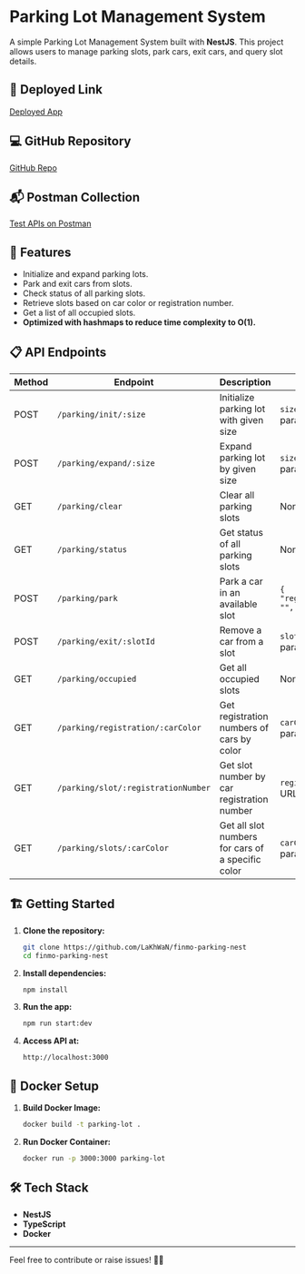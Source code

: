 # Parking Lot Management System

A simple Parking Lot Management System built with **NestJS**. This project allows users to manage parking slots, park cars, exit cars, and query slot details.

## 🚀 Deployed Link

[Deployed App](https://finmo-parking-nest.onrender.com/)

## 💻 GitHub Repository

[GitHub Repo](https://github.com/LaKhWaN/finmo-parking-nest)

## 📬 Postman Collection

[Test APIs on Postman](https://finmo-parking.postman.co/workspace/Finmo-Parking-Workspace~ece1f1d4-8cea-49fa-8a18-66d72b120f52/collection/34287110-0e15c297-5e4f-43f5-b645-2bb12095fda2)

## 📖 Features

- Initialize and expand parking lots.
- Park and exit cars from slots.
- Check status of all parking slots.
- Retrieve slots based on car color or registration number.
- Get a list of all occupied slots.
- **Optimized with hashmaps to reduce time complexity to O(1).**

## 📋 API Endpoints

| Method | Endpoint                            | Description                                       | Request Body                                |
| ------ | ----------------------------------- | ------------------------------------------------- | ------------------------------------------- |
| POST   | `/parking/init/:size`               | Initialize parking lot with given size            | `size` as URL parameter                     |
| POST   | `/parking/expand/:size`             | Expand parking lot by given size                  | `size` as URL parameter                     |
| GET    | `/parking/clear`                    | Clear all parking slots                           | None                                        |
| GET    | `/parking/status`                   | Get status of all parking slots                   | None                                        |
| POST   | `/parking/park`                     | Park a car in an available slot                   | `{ "registrationNumber": "", "color": "" }` |
| POST   | `/parking/exit/:slotId`             | Remove a car from a slot                          | `slotId` as URL parameter                   |
| GET    | `/parking/occupied`                 | Get all occupied slots                            | None                                        |
| GET    | `/parking/registration/:carColor`   | Get registration numbers of cars by color         | `carColor` as URL parameter                 |
| GET    | `/parking/slot/:registrationNumber` | Get slot number by car registration number        | `registrationNumber` as URL parameter       |
| GET    | `/parking/slots/:carColor`          | Get all slot numbers for cars of a specific color | `carColor` as URL parameter                 |

## 🏗️ Getting Started

1. **Clone the repository:**

   ```bash
   git clone https://github.com/LaKhWaN/finmo-parking-nest
   cd finmo-parking-nest
   ```

2. **Install dependencies:**

   ```bash
   npm install
   ```

3. **Run the app:**

   ```bash
   npm run start:dev
   ```

4. **Access API at:**

   ```bash
   http://localhost:3000
   ```

## 🐳 Docker Setup

1. **Build Docker Image:**

   ```bash
   docker build -t parking-lot .
   ```

2. **Run Docker Container:**

   ```bash
   docker run -p 3000:3000 parking-lot
   ```

## 🛠️ Tech Stack

- **NestJS**
- **TypeScript**
- **Docker**

---

Feel free to contribute or raise issues! 🚗✨
